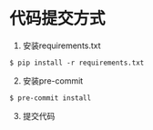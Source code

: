 # 代码提交方式

1. 安装requirements.txt
```shell
$ pip install -r requirements.txt
```
2. 安装pre-commit
```shell
$ pre-commit install
```
3. 提交代码
